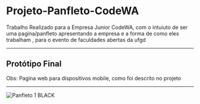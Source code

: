 # Projeto-Panfleto-CodeWA
Trabalho Realizado para a Empresa Junior CodeWA, com o intuiuto de ser uma pagina/panfleto apresentando a empresa e a forma de como eles trabalham , para o evento de faculdades abertas da ufgd

-----------------------------------------------------
Protótipo Final
-
Obs: Pagina web para dispositivos mobile, como foi descrito no projeto

-----------------------------------------------------


![Panfleto 1 BLACK](https://github.com/RyanZanardo/Projeto-Panfleto-CodeWA/assets/123217928/05cd4766-c225-4ae4-a941-6d112e196e34)
